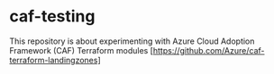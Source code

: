 # caf-testing

This repository is about experimenting with Azure Cloud Adoption Framework (CAF) Terraform modules [https://github.com/Azure/caf-terraform-landingzones]
